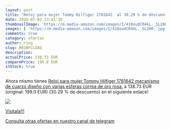 ```yaml
---
layout: post
title: 'Reloj para mujer Tommy Hilfiger 1781642  al 30.29 % de descuento'
date: 2020-07-02 13:41:30
thumbnailImage: 'https://m.media-amazon.com/images/I/410xudCR4kL._SL200_.jpg'
images: [ 'https://m.media-amazon.com/images/I/410xudCR4kL._SL200_.jpg' ]
comments: true
category: ofertas
author: ring
slug: B01BFCLOAQ
description:
actualPrice: 138.73 EUR
comparePrice: 199.0 EUR
inStock: true
---
```


Ahora mismo tienes [Reloj para mujer Tommy Hilfiger 1781642  mecanismo de cuarzo  diseño con varias esferas  correa de oro rosa.](https://www.amazon.com/dp/B01BFCLOAQ/?tag=redken08-20) a 138.73 EUR (original: 199.0 EUR) (30.29 %  de descuento) en el siguiente enlace!

[![](https://m.media-amazon.com/images/I/410xudCR4kL._SL200_.jpg)](https://www.amazon.com/dp/B01BFCLOAQ/?tag=redken08-20)

[Visítala!!!](https://www.amazon.com/dp/B01BFCLOAQ/?tag=redken08-20)

[Consulta otras ofertas en nuestro canal de telegram](https://t.me/s/ofertas25)
